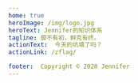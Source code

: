```yaml
---
home: true
heroImage: /img/logo.jpg
heroText: Jennifer的知识体系
tagline: 靡不有初，鲜克有终。
actionText:  今天的坑填了吗？
actionLink: /zflag/

footer:  Copyright © 2020 Jennifer
---
```


